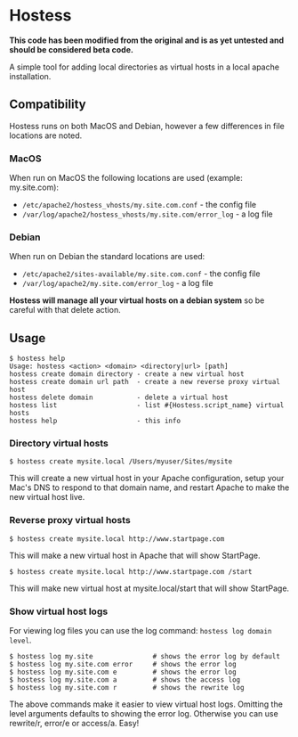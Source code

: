 # Hostess

**This code has been modified from the original and is as yet untested and should be considered beta code.**

A simple tool for adding local directories as virtual hosts in a local apache installation.

## Compatibility

Hostess runs on both MacOS and Debian, however a few differences in file locations are noted.

### MacOS

When run on MacOS the following locations are used (example: my.site.com):

* `/etc/apache2/hostess_vhosts/my.site.com.conf` - the config file
* `/var/log/apache2/hostess_vhosts/my.site.com/error_log` - a log file

### Debian

When run on Debian the standard locations are used:

* `/etc/apache2/sites-available/my.site.com.conf` - the config file
* `/var/log/apache2/my.site.com/error_log` - a log file

**Hostess will manage all your virtual hosts on a debian system** so be careful with that delete action.

## Usage

    $ hostess help
    Usage: hostess <action> <domain> <directory|url> [path]
    hostess create domain directory - create a new virtual host
    hostess create domain url path  - create a new reverse proxy virtual host
    hostess delete domain           - delete a virtual host
    hostess list                    - list #{Hostess.script_name} virtual hosts
    hostess help                    - this info

### Directory virtual hosts

    $ hostess create mysite.local /Users/myuser/Sites/mysite

This will create a new virtual host in your Apache configuration, setup your Mac's DNS to respond to that domain name, and restart Apache to make the new virtual host live.

### Reverse proxy virtual hosts

    $ hostess create mysite.local http://www.startpage.com

This will make a new virtual host in Apache that will show StartPage.

    $ hostess create mysite.local http://www.startpage.com /start

This will make new virtual host at mysite.local/start that will show StartPage.

### Show virtual host logs

For viewing log files you can use the log command: `hostess log domain level`.

    $ hostess log my.site 				# shows the error log by default
    $ hostess log my.site.com error		# shows the error log
    $ hostess log my.site.com e 		# shows the error log
    $ hostess log my.site.com a 		# shows the access log
    $ hostess log my.site.com r 		# shows the rewrite log

The above commands make it easier to view virtual host logs.  Omitting the level arguments defaults to showing the error log.  Otherwise you can use rewrite/r, error/e or access/a.  Easy!



